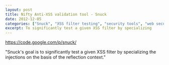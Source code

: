 ```yaml
---
layout: post
title: Nifty Anti-XSS validation tool - Snuck
date: 2012-12-05
categories: ["Snuck", "XSS filter testing", "security tools", "web security", "XSS injections", "reflection context"]
excerpt: To significantly test a given XSS filter by specializing
---
```

<https://code.google.com/p/snuck/>

"Snuck's goal is to significantly test a given XSS filter by specializing the
injections on the basis of the reflection context."

​


